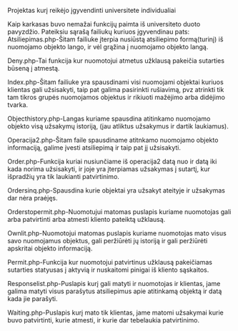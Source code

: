 Projektas kurį reikėjo įgyvendinti universitete individualiai

Kaip karkasas buvo nemažai funkcijų paimta iš universiteto duoto pavyzdžio.
Pateiksiu sąrašą failiukų kuriuos įgyvendinau pats:
Atsiliepimas.php-Šitam failiuke įterpia nusiūstą atsiliepimo formą(turinį) iš nuomojamo objekto lango, ir vėl grąžina į nuomojamo 
objekto langą. 

Deny.php-Tai funkcija kur nuomotojui atmetus užklausą pakeičia sutarties būseną į atmestą. 

Index.php-Šitam failiuke yra spausdinami visi nuomojami objektai kuriuos klientas gali užsisakyti, taip pat galima pasirinkti rušiavimą, 
pvz atrinkti tik tam tikros grupės nuomojamos objektus ir rikiuoti mažėjimo arba didėjimo tvarka. 

Objecthistory.php-Langas kuriame spausdina atitinkamo nuomojamo objekto visą užsakymų istoriją, (jau atliktus užsakymus ir dartik laukiamus). 

Operacija2.php-Šitam faile spausdiname atitnkamo nuomojamo objekto informaciją, galime įvesti atsiliepimą ir taip pat jį užsisakyti. 

Order.php-Funkcija kuriai nusiunčiame iš operacija2 datą nuo ir datą iki kada norima užsisakyti, ir joje yra įterpiamas užsakymas į 
sutartį, kur išpradžių yra tik laukianti patvirtinimo.

Ordersinq.php-Spausdina kurie objektai yra užsakyt ateityje ir užsakymas dar nėra praėjęs.

Orderstopermit.php-Nuomotujui matomas puslapis kuriame nuomotojas gali arba patvirtinti arba atmesti kliento pateiktą užklausą. 

Ownlit.php-Nuomotojui matomas puslapis kuriame nuomotojas mato visus savo nuomojamus objektus, gali peržiūrėti jų istoriją ir gali 
peržiūrėti apskritai objekto informaciją. 

Permit.php-Funkcija kur nuomotojui patvirtinus užklausą pakeičiamas sutarties statyusas į aktyvią ir nuskaitomi pinigai iš kliento 
sąskaitos. 

Responselist.php-Puslapis kurį gali matyti ir nuomotojas ir klientas, jame galima matyti visus parašytus atsiliepimus apie atitinkamą 
objektą ir datą kada jie parašyti. 

Waiting.php-Puslapis kurį mato tik klientas, jame matomi užsakymai kurie buvo patvirtinti, kurie atmesti, ir kurie dar tebelaukia
patvirtinimo.

